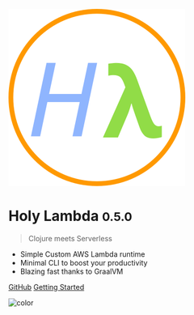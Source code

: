 ![logo](media/logo.png)

# Holy Lambda <small>0.5.0</small>

> Clojure meets Serverless

- Simple Custom AWS Lambda runtime
- Minimal CLI to boost your productivity
- Blazing fast thanks to GraalVM

[GitHub](https://github.com/FieryCod/holy-lambda)
[Getting Started](/getting-started)

<!-- background color -->

![color](#fff)
